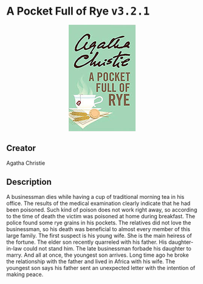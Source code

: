 
# A Pocket Full of Rye <kbd>v3.2.1</kbd>

<center>
  <img src="./cover-1024.jpg"/>
</center>

## Creator
Agatha Christie

## Description
A businessman dies while having a cup of traditional morning tea in his office. The results of the medical examination clearly indicate that he had been poisoned. Such kind of poison does not work right away, so according to the time of death the victim was poisoned at home during breakfast. The police found some rye grains in his pockets. The relatives did not love the businessman, so his death was beneficial to almost every member of this large family. The first suspect is his young wife. She is the main heiress of the fortune. The elder son recently quarreled with his father. His daughter-in-law could not stand him. The late businessman forbade his daughter to marry. And all at once, the youngest son arrives. Long time ago he broke the relationship with the father and lived in Africa with his wife. The youngest son says his father sent an unexpected letter with the intention of making peace.
